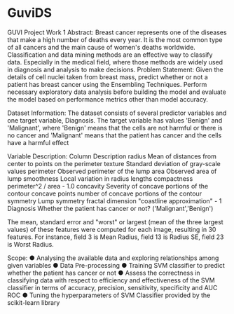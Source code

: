 # GuviDS
GUVI Project Work 1 
Abstract: Breast cancer represents one of the diseases that make a high number of deaths every year. It is the most common type of all cancers and the main cause of women's deaths worldwide. Classification and data mining methods are an effective way to classify data. Especially in the medical field, where those methods are widely used in diagnosis and analysis to make decisions. Problem Statement: Given the details of cell nuclei taken from breast mass, predict whether or not a patient has breast cancer using the Ensembling Techniques. Perform necessary exploratory data analysis before building the model and evaluate the model based on performance metrics other than model accuracy.

Dataset Information: The dataset consists of several predictor variables and one target variable, Diagnosis. The target variable has values 'Benign' and 'Malignant', where 'Benign' means that the cells are not harmful or there is no cancer and 'Malignant' means that the patient has cancer and the cells have a harmful effect

Variable Description: Column Description radius Mean of distances from center to points on the perimeter texture Standard deviation of gray-scale values perimeter Observed perimeter of the lump area Observed area of lump smoothness Local variation in radius lengths compactness perimeter^2 / area - 1.0 concavity Severity of concave portions of the contour concave points number of concave portions of the contour symmetry Lump symmetry fractal dimension "coastline approximation" - 1 Diagnosis Whether the patient has cancer or not? ('Malignant','Benign')

The mean, standard error and "worst" or largest (mean of the three largest values) of these features were computed for each image, resulting in 30 features. For instance, field 3 is Mean Radius, field 13 is Radius SE, field 23 is Worst Radius.

Scope: ● Analysing the available data and exploring relationships among given variables ● Data Pre-processing ● Training SVM classifier to predict whether the patient has cancer or not ● Assess the correctness in classifying data with respect to efficiency and effectiveness of the SVM classifier in terms of accuracy, precision, sensitivity, specificity and AUC ROC ● Tuning the hyperparameters of SVM Classifier provided by the scikit-learn library


